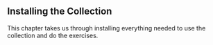 ## Installing the Collection

This chapter takes us through installing everything needed to use the collection
and do the exercises.
